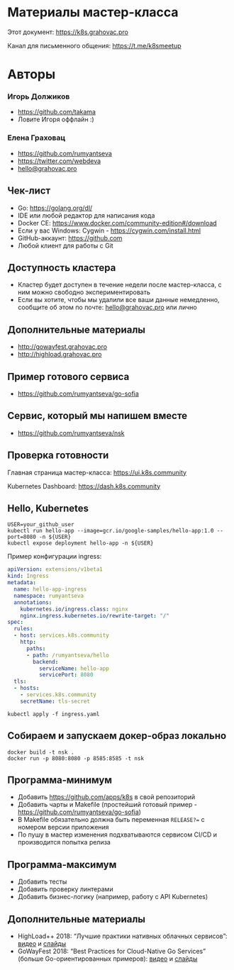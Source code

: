 # Материалы мастер-класса

Этот документ: https://k8s.grahovac.pro

Канал для письменного общения: https://t.me/k8smeetup

# Авторы

### Игорь Должиков

- https://github.com/takama
- Ловите Игоря оффлайн :)

### Елена Граховац

- https://github.com/rumyantseva
- https://twitter.com/webdeva
- hello@grahovac.pro

## Чек-лист

- Go: https://golang.org/dl/
- IDE или любой редактор для написания кода
- Docker CE: https://www.docker.com/community-edition#/download
- Если у вас Windows: Cygwin - https://cygwin.com/install.html
- GitHub-аккаунт: https://github.com
- Любой клиент для работы с Git

## Доступность кластера

- Кластер будет доступен в течение недели после мастер-класса,
с ним можно свободно экспериментировать
- Если вы хотите, чтобы мы удалили все ваши данные немедленно,
сообщите об этом по почте: hello@grahovac.pro или лично

## Дополнительные материалы

- http://gowayfest.grahovac.pro
- http://highload.grahovac.pro

## Пример готового сервиса

- https://github.com/rumyantseva/go-sofia

## Сервис, который мы напишем вместе

- https://github.com/rumyantseva/nsk

## Проверка готовности

Главная страница мастер-класса: https://ui.k8s.community

Kubernetes Dashboard: https://dash.k8s.community

## Hello, Kubernetes

```
USER=your_github_user
kubectl run hello-app --image=gcr.io/google-samples/hello-app:1.0 --port=8080 -n ${USER}
kubectl expose deployment hello-app -n ${USER}
```

Пример конфигурации ingress:

```yaml
apiVersion: extensions/v1beta1
kind: Ingress
metadata:
  name: hello-app-ingress
  namespace: rumyantseva
  annotations:
    kubernetes.io/ingress.class: nginx
    nginx.ingress.kubernetes.io/rewrite-target: "/"
spec:
  rules:
  - host: services.k8s.community
    http:
      paths:
      - path: /rumyantseva/hello
        backend:
          serviceName: hello-app
          servicePort: 8080
  tls:
  - hosts:
    - services.k8s.community
    secretName: tls-secret
```

```
kubectl apply -f ingress.yaml
```

## Собираем и запускаем докер-образ локально

```
docker build -t nsk .
docker run -p 8080:8080 -p 8585:8585 -t nsk
```

## Программа-минимум

- Добавить https://github.com/apps/k8s в свой репозиторий
- Добавить чарты и Makefile (простейший готовый пример - https://github.com/rumyantseva/go-sofia)
- В Makefile обязательно должна быть переменная `RELEASE?=`
с номером версии приложения
- По пушу в мастер изменения подхватываются сервисом CI/CD
и производится попытка релиза

## Программа-максимум

- Добавить тесты
- Добавить проверку линтерами
- Добавить бизнес-логику (например, работу с API Kubernetes)

## Дополнительные материалы

- HighLoad++ 2018: “Лучшие практики нативных облачных сервисов”: [видео](https://youtu.be/MZeXPeyeF6U) и [слайды](https://docs.google.com/presentation/d/1eWJ5eAWEYcLIVVcGdfekKRoBoLANgDolOoP919qKceg/edit#slide=id.p) 
- GoWayFest 2018: “Best Practices for Cloud-Native Go Services” (больше Go-ориентированных примеров): [видео](https://youtu.be/rRSkbOMTHLw) и [слайды](https://docs.google.com/presentation/d/180D-2HcsJjFTYoOzLs_xLFmEZT_OovZ8RQKPmkmVr1c/edit#slide=id.p)
